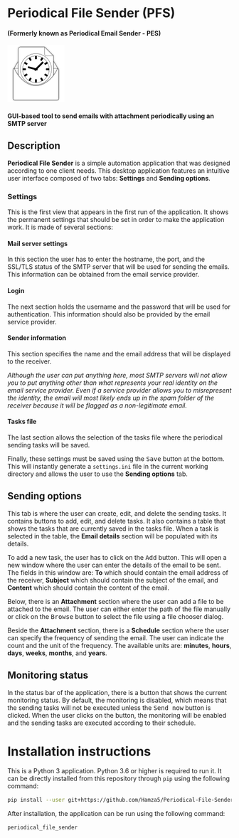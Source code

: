 # Periodical File Sender (PFS)
#### (Formerly known as Periodical Email Sender - PES)

<img src="periodical_file_sender/icon.svg" width="128" height="128" alt="PFS icon">

#### GUI-based tool to send emails with attachment periodically using an SMTP server

## Description

**Periodical File Sender** is a simple automation application that was designed
according to one client needs. This desktop application features an intuitive
user interface composed of two tabs: **Settings** and **Sending options**.

### Settings

This is the first view that appears in the first run of the application. It
shows the permanent settings that should be set in order to make the
application work. It is made of several sections:

#### Mail server settings

In this section the user has to enter the hostname, the port, and the SSL/TLS
status of the SMTP server that will be used for sending the emails. This
information can be obtained from the email service provider.

#### Login

The next section holds the username and the password that will be used for
authentication. This information should also be provided by the email service
provider.

#### Sender information

This section specifies the name and the email address that will be displayed
to the receiver.

_Although the user can put anything here, most SMTP servers
will not allow you to put anything other than what represents your real
identity on the email service provider. Even if a service provider allows
you to misrepresent the identity, the email will most likely ends up in the
spam folder of the receiver because it will be flagged as a non-legitimate
email._

#### Tasks file

The last section allows the selection of the tasks file where the periodical
sending tasks will be saved.

Finally, these settings must be saved using the <kbd>Save</kbd> button at the
bottom. This will instantly generate a `settings.ini` file in the current
working directory and allows the user to use the **Sending options** tab.

## Sending options

This tab is where the user can create, edit, and delete the sending tasks. It
contains buttons to add, edit, and delete tasks. It also contains a table that
shows the tasks that are currently saved in the tasks file. When a task is selected
in the table, the **Email details** section will be populated with its details.

To add a new task, the user has to click on the <kbd>Add</kbd> button. This will
open a new window where the user can enter the details of the email to be sent.
The fields in this window are: **To** which should contain the email address of 
the receiver, **Subject** which should contain the subject of the email, and 
**Content** which should contain the content of the email.

Below, there is an **Attachment** section where the user can add a file to be
attached to the email. The user can either enter the path of the file manually
or click on the <kbd>Browse</kbd> button to select the file using a file chooser
dialog.

Beside the **Attachment** section, there is a **Schedule** section where the user
can specify the frequency of sending the email. The user can indicate the count
and the unit of the frequency. The available units are: **minutes**, **hours**,
**days**, **weeks**, **months**, and **years**.

## Monitoring status

In the status bar of the application, there is a button that shows the current
monitoring status. By default, the monitoring is disabled, which means that the
sending tasks will not be executed unless the <kbd>Send now</kbd> button is clicked.
When the user clicks on the button, the monitoring will be enabled and the sending
tasks are executed according to their schedule.

# Installation instructions

This is a Python 3 application. Python 3.6 or higher is required to run it.
It can be directly installed from this repository through `pip` using the following
command:

```bash
pip install --user git+https://github.com/Hamza5/Periodical-File-Sender.git
```

After installation, the application can be run using the following command:

```bash
periodical_file_sender
```
